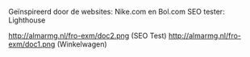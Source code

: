 Geïnspireerd door de websites: Nike.com en Bol.com
SEO tester: Lighthouse

http://almarmg.nl/fro-exm/doc2.png (SEO Test)
http://almarmg.nl/fro-exm/doc1.png (Winkelwagen)
